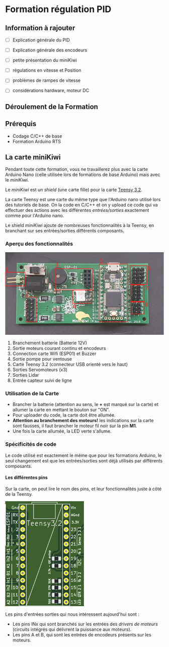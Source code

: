# Formation régulation PID

## Information à rajouter

- [ ] Explication générale du PID
- [ ] Explication générale des encodeurs
- [ ] petite présentation du miniKiwi
- [ ] régulations en vitesse et Position
- [ ] problèmes de rampes de vitesse
- [ ] considérations hardware, moteur DC


## Déroulement de la Formation


## Prérequis

- Codage C/C++ de base
- Formation Arduino RTS

## La carte miniKiwi

Pendant toute cette formation, vous ne travaillerez plus avec la carte Arduino Nano (celle utilisée lors de formations de base Arduino) mais avec le _miniKiwi_.

Le _miniKiwi_ est un _shield_ (une carte fille) pour la carte [Teensy 3.2](https://www.pjrc.com/teensy/teensy31.html).

La carte Teensy est une carte du même type que l'Arduino nano utilisé lors des tutoriels de base. On la code en C/C++ et on y upload ce code qui va effectuer des actions avec les différentes _entrées/sorties_ exactement comme pour l'Arduino nano.

Le shield _miniKiwi_ ajoute de nombreuses fonctionnalités à la Teensy, en branchant sur ses entrées/sorties différents composants.

### Aperçu des fonctionnalités

![kiwi_explication](../resources/minikiwi_board.jpg)

1. Branchement batterie (Batterie 12V)
2. Sortie moteurs courant continu et encodeurs
3. Connection carte Wifi (ESP01) et Buzzer
4. Sortie pompe pour ventouse
5. Carte Teensy 3.2 (connecteur USB orienté vers le haut)
6. Sorties Servomoteurs (x3)
7. Sorties Lidar
8. Entrée capteur suivi de ligne

### Utilisation de la Carte

- Brancher la batterie (attention au sens, le **+** est marqué sur la carte) et allumer la carte en mettant le bouton sur "ON".
- Pour uploader du code, la carte doit être allumée.
- **Attention au branchement des moteurs!** les indications sur la carte sont fausses, il faut brancher le moteur fil noir sur la pin **M1**.
- Une fois la carte allumée, la LED verte s'allume.

### Spécificités de code

Le code utilisé est exactement le même que pour les formations Arduino, le seul changement est que les entrées/sorties sont déjà utilisés par différents composants.

#### Les différentes pins

Sur la carte, on peut lire le nom des pins, et leur fonctionnalités juste à côté de la Teensy.


<img src="../resources/silkscreen_teensy.png" alt="drawing" width="250"/>


Les pins d'entrées sorties qui nous intéressent aujourd'hui sont :

- Les pins INx qui sont branchés sur les entrées des _drivers de moteurs_ (circuits intégrés qui délivrent la puissance aux moteurs).
- Les pins A et B, qui sont les entrées de encodeurs présents sur les moteurs.
